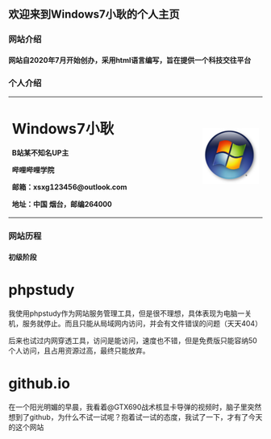 ## 欢迎来到Windows7小耿的个人主页

### 网站介绍

#### 网站自2020年7月开始创办，采用html语言编写，旨在提供一个科技交往平台

### 个人介绍
<table border="0">
  <tr>
    <td width="75%">
      <h1>Windows7小耿</h1>
      <p><b>B站某不知名UP主</b></p>
      <p><b>哔哩哔哩学院</b></p>
      <p><b>邮箱：xsxg123456@outlook.com</b></p>
      <p><b>地址：中国 烟台，邮编264000</b></p>
    </td>
    <td width="25%">
      <img src="Windows7.jpg" width="100%">    
    </td>
  </tr>
</table>

### 网站历程

#### 初级阶段

<tr>
 <td width="75%">
   <h1>phpstudy</h1>
   <P><a>我使用phpstudy作为网站服务管理工具，但是很不理想，具体表现为电脑一关机，服务就停止。而且只能从局域网内访问，并会有文件错误的问题（天天404）</a></p>
   <p><a>后来也试过内网穿透工具，访问是能访问，速度也不错，但是免费版只能容纳50个人访问，且占用资源过高，最终只能放弃。</a></p>
   <h1>github.io</h1>
   <p><a>在一个阳光明媚的早晨，我看着@GTX690战术核显卡导弹的视频时，脑子里突然想到了github，为什么不试一试呢？抱着试一试的态度，我试了一下，才有了今天的这个网站</a></p>
  </td>
 </tr>

